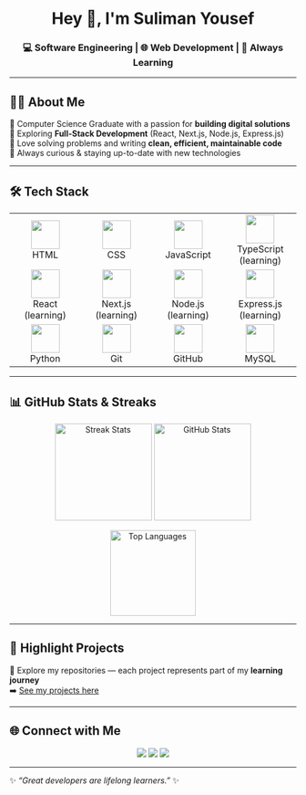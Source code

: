 <h1 align="center">Hey 👋, I'm Suliman Yousef</h1>
<h3 align="center">💻 Software Engineering | 🌐 Web Development | 🚀 Always Learning</h3>

---

## 👨‍💻 About Me
🔹 Computer Science Graduate with a passion for **building digital solutions**  
🔹 Exploring **Full-Stack Development** (React, Next.js, Node.js, Express.js)  
🔹 Love solving problems and writing **clean, efficient, maintainable code**  
🔹 Always curious & staying up-to-date with new technologies  

---

## 🛠️ Tech Stack

<table align="center">
<tr>
<td align="center" width="120">
<img src="https://skillicons.dev/icons?i=html" width="50"/><br>HTML
</td>
<td align="center" width="120">
<img src="https://skillicons.dev/icons?i=css" width="50"/><br>CSS
</td>
<td align="center" width="120">
<img src="https://skillicons.dev/icons?i=javascript" width="50"/><br>JavaScript
</td>
<td align="center" width="120">
<img src="https://skillicons.dev/icons?i=typescript" width="50"/><br>TypeScript (learning)
</td>
</tr>

<tr>
<td align="center" width="120">
<img src="https://skillicons.dev/icons?i=react" width="50"/><br>React (learning)
</td>
<td align="center" width="120">
<img src="https://skillicons.dev/icons?i=nextjs" width="50"/><br>Next.js (learning)
</td>
<td align="center" width="120">
<img src="https://skillicons.dev/icons?i=nodejs" width="50"/><br>Node.js (learning)
</td>
<td align="center" width="120">
<img src="https://skillicons.dev/icons?i=express" width="50"/><br>Express.js (learning)
</td>
</tr>

<tr>
<td align="center" width="120">
<img src="https://skillicons.dev/icons?i=python" width="50"/><br>Python
</td>
<td align="center" width="120">
<img src="https://skillicons.dev/icons?i=git" width="50"/><br>Git
</td>
<td align="center" width="120">
<img src="https://skillicons.dev/icons?i=github" width="50"/><br>GitHub
</td>
<td align="center" width="120">
<img src="https://skillicons.dev/icons?i=mysql" width="50"/><br>MySQL
</td>
</tr>
</table>

---

## 📊 GitHub Stats & Streaks

<p align="center">
  <img src="https://github-readme-streak-stats.herokuapp.com?user=Su03l&theme=radical&hide_border=true" alt="Streak Stats" height="170"/>
  <img src="https://github-readme-stats.vercel.app/api?username=Su03l&show_icons=true&theme=radical&hide_border=true" alt="GitHub Stats" height="170"/>
</p>

<p align="center">
  <img src="https://github-readme-stats.vercel.app/api/top-langs/?username=Su03l&layout=compact&theme=radical&hide_border=true" alt="Top Languages" height="150"/>
</p>

---

## 🚀 Highlight Projects
📌 Explore my repositories — each project represents part of my **learning journey**  
➡️ [See my projects here](https://github.com/Su03l?tab=repositories)  

---

## 🌐 Connect with Me

<p align="center">
  <a href="https://suliman-yousef-link-tree.vercel.app/"><img src="https://img.shields.io/badge/Linktree-39E09B?style=for-the-badge&logo=linktree&logoColor=white"/></a>
  <a href="mailto:your-email@gmail.com"><img src="https://img.shields.io/badge/Email-D14836?style=for-the-badge&logo=gmail&logoColor=white"/></a>
  <a href="https://linkedin.com/in/"><img src="https://img.shields.io/badge/LinkedIn-0A66C2?style=for-the-badge&logo=linkedin&logoColor=white"/></a>
</p>

---

✨ *“Great developers are lifelong learners.”* ✨
